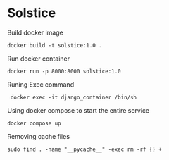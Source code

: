 # Solstice

Build docker image
```
docker build -t solstice:1.0 .
```

Run docker container 

```
docker run -p 8000:8000 solstice:1.0
```

Runing Exec command

```
 docker exec -it django_container /bin/sh
```

Using docker compose to start the entire service 
```
docker compose up
```

Removing cache files
```
sudo find . -name "__pycache__" -exec rm -rf {} +
```